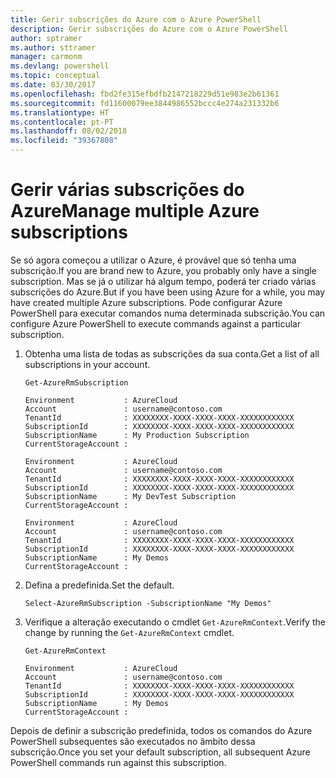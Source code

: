 ```yaml
---
title: Gerir subscrições do Azure com o Azure PowerShell
description: Gerir subscrições do Azure com o Azure PowerShell
author: sptramer
ms.author: sttramer
manager: carmonm
ms.devlang: powershell
ms.topic: conceptual
ms.date: 03/30/2017
ms.openlocfilehash: fbd2fe315efbdfb2147218229d51e983e2b61361
ms.sourcegitcommit: fd11600079ee3844986552bccc4e274a231332b6
ms.translationtype: HT
ms.contentlocale: pt-PT
ms.lasthandoff: 08/02/2018
ms.locfileid: "39367808"
---
```

# <a name="manage-multiple-azure-subscriptions"></a><span data-ttu-id="ae91e-103">Gerir várias subscrições do Azure</span><span class="sxs-lookup"><span data-stu-id="ae91e-103">Manage multiple Azure subscriptions</span></span>

<span data-ttu-id="ae91e-104">Se só agora começou a utilizar o Azure, é provável que só tenha uma subscrição.</span><span class="sxs-lookup"><span data-stu-id="ae91e-104">If you are brand new to Azure, you probably only have a single subscription.</span></span> <span data-ttu-id="ae91e-105">Mas se já o utilizar há algum tempo, poderá ter criado várias subscrições do Azure.</span><span class="sxs-lookup"><span data-stu-id="ae91e-105">But if you have been using Azure for a while, you may have created multiple Azure subscriptions.</span></span> <span data-ttu-id="ae91e-106">Pode configurar Azure PowerShell para executar comandos numa determinada subscrição.</span><span class="sxs-lookup"><span data-stu-id="ae91e-106">You can configure Azure PowerShell to execute commands against a particular subscription.</span></span>

1. <span data-ttu-id="ae91e-107">Obtenha uma lista de todas as subscrições da sua conta.</span><span class="sxs-lookup"><span data-stu-id="ae91e-107">Get a list of all subscriptions in your account.</span></span>

    ```azurepowershell-interactive
    Get-AzureRmSubscription
    ```

    ```output
    Environment           : AzureCloud
    Account               : username@contoso.com
    TenantId              : XXXXXXXX-XXXX-XXXX-XXXX-XXXXXXXXXXXX
    SubscriptionId        : XXXXXXXX-XXXX-XXXX-XXXX-XXXXXXXXXXXX
    SubscriptionName      : My Production Subscription
    CurrentStorageAccount :

    Environment           : AzureCloud
    Account               : username@contoso.com
    TenantId              : XXXXXXXX-XXXX-XXXX-XXXX-XXXXXXXXXXXX
    SubscriptionId        : XXXXXXXX-XXXX-XXXX-XXXX-XXXXXXXXXXXX
    SubscriptionName      : My DevTest Subscription
    CurrentStorageAccount :

    Environment           : AzureCloud
    Account               : username@contoso.com
    TenantId              : XXXXXXXX-XXXX-XXXX-XXXX-XXXXXXXXXXXX
    SubscriptionId        : XXXXXXXX-XXXX-XXXX-XXXX-XXXXXXXXXXXX
    SubscriptionName      : My Demos
    CurrentStorageAccount :
    ```

2. <span data-ttu-id="ae91e-108">Defina a predefinida.</span><span class="sxs-lookup"><span data-stu-id="ae91e-108">Set the default.</span></span>

    ```azurepowershell-interactive
    Select-AzureRmSubscription -SubscriptionName "My Demos"
    ```

3. <span data-ttu-id="ae91e-109">Verifique a alteração executando o cmdlet `Get-AzureRmContext`.</span><span class="sxs-lookup"><span data-stu-id="ae91e-109">Verify the change by running the `Get-AzureRmContext` cmdlet.</span></span>

    ```azurepowershell-interactive
    Get-AzureRmContext
    ```

    ```output
    Environment           : AzureCloud
    Account               : username@contoso.com
    TenantId              : XXXXXXXX-XXXX-XXXX-XXXX-XXXXXXXXXXXX
    SubscriptionId        : XXXXXXXX-XXXX-XXXX-XXXX-XXXXXXXXXXXX
    SubscriptionName      : My Demos
    CurrentStorageAccount :
    ```

<span data-ttu-id="ae91e-110">Depois de definir a subscrição predefinida, todos os comandos do Azure PowerShell subsequentes são executados no âmbito dessa subscrição.</span><span class="sxs-lookup"><span data-stu-id="ae91e-110">Once you set your default subscription, all subsequent Azure PowerShell commands run against this subscription.</span></span>
